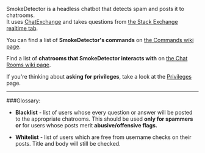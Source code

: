 SmokeDetector is a headless chatbot that detects spam and posts it to chatrooms.  
It uses [ChatExchange](https://github.com/Manishearth/ChatExchange) and takes questions from [the Stack Exchange realtime tab](http://stackexchange.com/questions?tab=realtime).

You can find a list of **SmokeDetector's commands** on [the Commands wiki page](https://github.com/Charcoal-SE/SmokeDetector/wiki/Commands).

Find a list of **chatrooms that SmokeDetector interacts with** on [the Chat Rooms wiki page](https://github.com/Charcoal-SE/SmokeDetector/wiki/Chat-Rooms).

If you're thinking about **asking for privileges**, take a look at the [Privileges](https://github.com/Charcoal-SE/SmokeDetector/wiki/Privileges) page.


***
###Glossary:

- **Blacklist** - list of users whose every question or answer will be posted to the appropriate chatrooms. This should be used **only for spammers or** for users whose posts merit **abusive/offensive flags.**

- **Whitelist** - list of users which are free from username checks on their posts. Title and body will still be checked.
